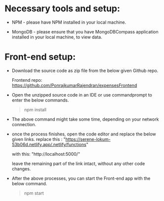 # Necessary tools and setup:

* NPM - please have NPM installed in your local machine.

* MongoDB - please ensure that you have MongoDBCompass application installed in your local machine, to view data.

# Front-end setup:

* Download the source code as zip file from the below given Github repo.
	
	Frontend repo: https://github.com/PonrajkumarRajendran/expensesFrontend

* Open the unzipped source code in an IDE or use commandprompt to enter the below commands.
		
	> npm install
		
* The above command might take some time, depending on your network connection.
		
* once the process finishes, open the code editor and replace the below given links.
	replace this : "https://serene-lokum-53b06d.netlify.app/.netlify/functions"

	with this: "http://localhost:5000/"
	
	leave the remaining part of the link intact, without any other code changes.
		
* After the above processes, you can start the Front-end app with the below command.
	> npm start

